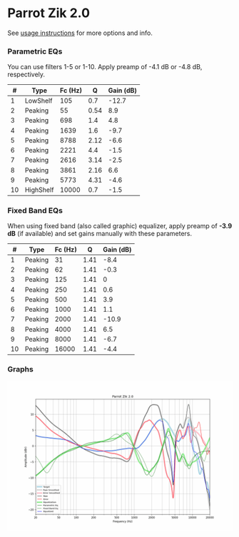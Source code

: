 # Parrot Zik 2.0
See [usage instructions](https://github.com/jaakkopasanen/AutoEq#usage) for more options and info.

### Parametric EQs
You can use filters 1-5 or 1-10. Apply preamp of -4.1 dB or -4.8 dB, respectively.

|   # | Type      |   Fc (Hz) |    Q |   Gain (dB) |
|-----|-----------|-----------|------|-------------|
|   1 | LowShelf  |       105 | 0.7  |       -12.7 |
|   2 | Peaking   |        55 | 0.54 |         8.9 |
|   3 | Peaking   |       698 | 1.4  |         4.8 |
|   4 | Peaking   |      1639 | 1.6  |        -9.7 |
|   5 | Peaking   |      8788 | 2.12 |        -6.6 |
|   6 | Peaking   |      2221 | 4.4  |        -1.5 |
|   7 | Peaking   |      2616 | 3.14 |        -2.5 |
|   8 | Peaking   |      3861 | 2.16 |         6.6 |
|   9 | Peaking   |      5773 | 4.31 |        -4.6 |
|  10 | HighShelf |     10000 | 0.7  |        -1.5 |

### Fixed Band EQs
When using fixed band (also called graphic) equalizer, apply preamp of **-3.9 dB** (if available) and set gains manually with these parameters.

|   # | Type    |   Fc (Hz) |    Q |   Gain (dB) |
|-----|---------|-----------|------|-------------|
|   1 | Peaking |        31 | 1.41 |        -8.4 |
|   2 | Peaking |        62 | 1.41 |        -0.3 |
|   3 | Peaking |       125 | 1.41 |         0   |
|   4 | Peaking |       250 | 1.41 |         0.6 |
|   5 | Peaking |       500 | 1.41 |         3.9 |
|   6 | Peaking |      1000 | 1.41 |         1.1 |
|   7 | Peaking |      2000 | 1.41 |       -10.9 |
|   8 | Peaking |      4000 | 1.41 |         6.5 |
|   9 | Peaking |      8000 | 1.41 |        -6.7 |
|  10 | Peaking |     16000 | 1.41 |        -4.4 |

### Graphs
![](./Parrot%20Zik%202.0.png)
